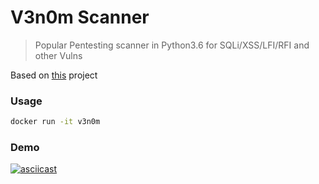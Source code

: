 # V3n0m Scanner
>  Popular Pentesting scanner in Python3.6 for SQLi/XSS/LFI/RFI and other Vulns

Based on [this](https://github.com/v3n0m-Scanner/V3n0M-Scanner) project

### Usage
````bash
docker run -it v3n0m
````

### Demo  
[![asciicast](https://asciinema.org/a/141830.png)](https://asciinema.org/a/141830)
